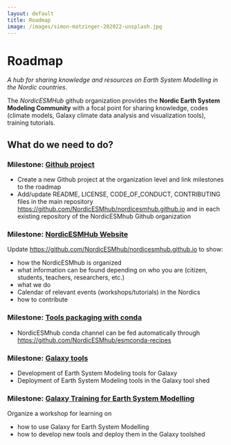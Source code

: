 ```yaml
---
layout: default
title: Roadmap
image: /images/simon-matzinger-202022-unsplash.jpg
---
```


# Roadmap

_A hub for sharing knowledge and resources on Earth System Modelling in the Nordic countries_.

The _NordicESMHub_ github organization provides the **Nordic Earth System Modeling Community** with a focal point for sharing knowledge, codes (climate models, Galaxy climate data analysis and visualization tools), training tutorials.

## What do we need to do?

### **Milestone**: [Github project](https://github.com/NordicESMhub/nordicesmhub.github.io/milestone/1)

- Create a new Github project at the organization level and link milestones to the roadmap
- Add/update README, LICENSE, CODE_OF_CONDUCT, CONTRIBUTING files in the main repository https://github.com/NordicESMhub/nordicesmhub.github.io and in each existing repository of the NordicESMhub Github organization

### **Milestone**: [NordicESMHub Website](https://github.com/NordicESMhub/nordicesmhub.github.io/milestone/2)

Update https://github.com/NordicESMhub/nordicesmhub.github.io to show:
- how the NordicESMhub is organized
- what information can be found depending on who you are (citizen, students, teachers, researchers, etc.)
- what we do
- Calendar of relevant events (workshops/tutorials) in the Nordics
- how to contribute

### **Milestone**: [Tools packaging with conda](https://github.com/NordicESMhub/esmconda-recipes/milestone/1)

- NordicESMhub conda channel can be fed automatically through https://github.com/NordicESMhub/esmconda-recipes 

### **Milestone**: [Galaxy tools](https://github.com/NordicESMhub/galaxy-climate/milestone/1)

- Development of Earth System Modeling tools for Galaxy
- Deployment of Earth System Modeling tools in the Galaxy tool shed

### **Milestone**: [Galaxy Training for Earth System Modelling](https://github.com/NordicESMhub/galaxy-climate/milestone/2)

Organize a workshop for learning on
-  how to use Galaxy for Earth System Modelling
- how to develop new tools and deploy them in the Galaxy toolshed
